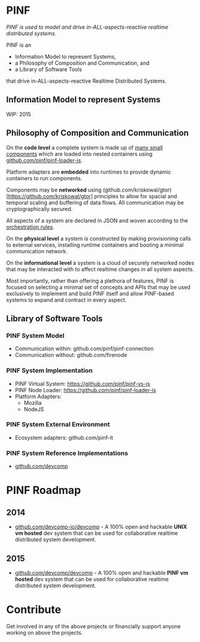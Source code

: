
# PINF

*PINF is used to model and drive in-ALL-aspects-reactive realtime distributed systems.*

PINF is an

  * Information Model to represent Systems,
  * a Philosophy of Composition and Communication, and
  * a Library of Software Tools

that drive in-ALL-aspects-reactive Realtime Distributed Systems.


## Information Model to represent Systems

WIP: 2015


## Philosophy of Composition and Communication

On the **code level** a complete system is made up of [many small components](http://www.quora.com/What-is-the-recommended-method-modularizing-and-packaging-my-web-apps-JavaScript-code/answer/Christoph-Dorn) which are loaded into nested containers using [github.com/pinf/pinf-loader-js](https://github.com/pinf/pinf-loader-js).

Platform adapters are **embedded** into runtimes to provide dynamic containers to run components.

Components may be **networked** using (github.com/kriskowal/gtor)[https://github.com/kriskowal/gtor] principles to allow for spacial and temporal scaling and buffering of data flows. All communication may be cryptographically secured.

All aspects of a system are declared in JSON and woven according to the [orchestration rules](https://github.com/pinf/pinf-config).

On the **physical level** a system is constructed by making provisioning calls to external services, installing runtime containers and booting a minimal communication network.

On the **informational level** a system is a cloud of securely networked nodes that may be interacted with to affect realtime changes in all system aspects.

Most importantly, rather than offering a plethora of features, PINF is focused on selecting a minimal set of concepts and APIs that may be used exclusively to implement and build PINF itself and allow PINF-based systems to expand and contract in every aspect.


## Library of Software Tools

### PINF System Model

  * Communication within: github.com/pinf/pinf-connection
  * Communication without: github.com/firenode

### PINF System Implementation

  * PINF Virtual System: https://github.com/pinf/pinf-vs-js
  * PINF Node Loader: https://github.com/pinf/pinf-loader-js
  * Platform Adapters:
    * Mozilla
    * NodeJS

### PINF System External Environment

  * Ecosystem adapters: github.com/pinf-it

### PINF System Reference Implementations

  * [github.com/devcomp](https://github.com/devcomp)


# PINF Roadmap

## 2014

  * [github.com/devcomp-io/devcomp](https://github.com/devcomp-io/devcomp) - A 100% open and hackable **UNIX vm hosted** dev system that can be used for collaborative realtime distributed system development.

## 2015

  * [github.com/devcomp/devcomp](https://github.com/devcomp/devcomp) - A 100% open and hackable **PINF vm hosted** dev system that can be used for collaborative realtime distributed system development.


# Contribute

Get involved in any of the above projects or financially support anyone working on above the projects.

